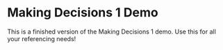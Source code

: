 # Making Decisions 1 Demo

This is a finished version of the Making Decisions 1 demo. Use this for all your referencing needs!